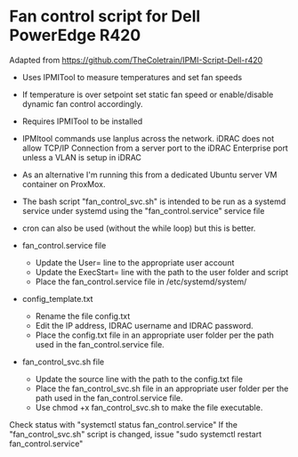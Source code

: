 # Fan control script for Dell PowerEdge R420

Adapted from https://github.com/TheColetrain/IPMI-Script-Dell-r420
- Uses IPMITool to measure temperatures and set fan speeds
- If temperature is over setpoint set static fan speed or enable/disable dynamic fan control accordingly.
- Requires IPMITool to be installed
- IPMItool commands use lanplus across the network. iDRAC does not allow TCP/IP Connection from a server port to the iDRAC Enterprise port unless a VLAN is setup in iDRAC
- As an alternative I'm running this from a dedicated Ubuntu server VM container on ProxMox.
  
- The bash script "fan_control_svc.sh" is intended to be run as a systemd service under systemd using the "fan_control.service" service file
- cron can also be used (without the while loop) but this is better.
  
- fan_control.service file
    - Update the User= line to the appropriate user account
    - Update the ExecStart= line with the path to the user folder and script
    - Place the fan_control.service file in /etc/systemd/system/
      
 - config_template.txt
    - Rename the file config.txt
    - Edit the IP address, IDRAC username and IDRAC password.
    - Place the config.txt file in an appropriate user folder per the path used in the fan_control.service file.
    
- fan_control_svc.sh file
    - Update the source line with the path to the config.txt file
    - Place the fan_control_svc.sh file in an appropriate user folder per the path used in the fan_control.service file.
    - Use chmod +x fan_control_svc.sh to make the file executable.
  
Check status with "systemctl status fan_control.service"
If the "fan_control_svc.sh" script is changed, issue "sudo systemctl restart fan_control.service"